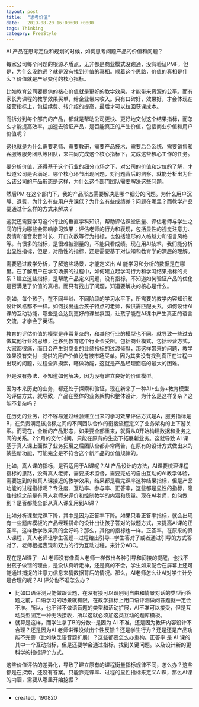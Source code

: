 ```yaml
---
layout: post
title:  "思考价值"
date:   2019-08-20 16:00:00 +0800
tags: Thinking
category: FreeStyle
---
```


AI 产品在思考定位和规划的时候，如何思考问题产品的价值和问题？


每家公司每个问题的根源矛盾点，无非都是商业模式没跑通，没有验证PMF，但是，为什么没跑通？就是没有找到价值的真相。顺着这个思路，价值的真相是什么？价值就是产品交付的核心指标。


比如教育公司要提供的核心价值就是更好的教学效果，才能带来资源的公平。而有家长为课程的教学效果买单，给企业带来收入。只有口碑好，效果好，才会体现在经营指标上，包括续费、转介绍的提高，最后才可以拉回获课成本。

而拆分到每个部门的产品，都就是帮助公司更快、更好地交付这个结果指标，而怎么才能提高效率，加速去验证产品，是否能真正的产生价值，包括商业价值和用户价值呢？

这也就是为什么需要老师、需要教研，需要产品技术、需要后台系统、需要销售和客服等服务团队等团队，来共同完成这个核心指标下，完成这些核心工作的任务。


要分析价值，还得基于这个行业的细分市场之下，对公司的价值和定位的了解，才知道公司是否满足、哪个核心环节出现问题，对问题背后的洞察，就能分析出为什么该公司的产品形态是这样，为什么这个部门团队需要解决这些问题。

然后PM 在这个部门下，我的产品形态需要解决是哪个细分的问题。为什么用户沉睡、退费，为什么有些用户完课低？为什么有些成绩差？问题在哪里？而教学产品要通过什么样的方式来解决？

这就还需要学习这个行业的垂直学科知识，帮助评估课堂质量、评估老师与学生之间的行为哪些会影响学习效果；评估老师的行为和表现，包括显性的视觉注意力、表情和语音发音时长、开口次数等行为指标，也包括隐形的人格魅力和语言风格等。有很多的指标，是很难被测量的，不能只看成绩。现在用AI技术，我们能分析出显性指标，但是，对隐性的指标，还是需要基于对认知和教育学的深层的理解。

需要通过教学分析，了解这些场景，才能定义出 AI 能学习和分析的数据是在哪里。在了解用户在学习场景的过程中，如何建立起学习行为和学习结果指标的关系？建立这些指标，是帮助产品定义问题，没有指标，不知道如何验证产品的优化是否满足了价值的真相。而只有找出了问题，知道要解决的核心是什么。


例如，每个孩子，在不同年龄、不同阶段的学习水平下，所需要的教学内容知识和设计风格都不一样。如何找出适合孩子特点的老师，做供需匹配关系，如何设计AI课的互动功能，哪些是会达到更好的课堂氛围，让孩子能在AI课中产生真正的语言交流，才学会了英语。


教育的评估价值的模型是非常复杂的，和其他行业的模型也不同。就导致一些过去做其他行业的思维，迁移到教育这个行业会受阻。包括商业模式，包括经营方式，大家都很痛，而且会产生对商业的业绩指标的过渡倾斜，那这样带来的问题，教学效果没有交付--提供的用户价值没有被市场买单。因为其实没有找到真正在过程中出现的问题，过程全靠摸索，瞎做功能，这就是产品经理面临的最大的困难。

但是没有办法，不知道如何解决，因为没有建立良好的价值模型。

因为本来历史的业务，都还处于探索和验证，现在新来了一种AI+业务+教育模型的评估方式，就导致，产品在整体的业务架构和整体设计，为什么是这样复杂？这能不复杂吗？

在历史的业务，好不容易通过经验建立出来的学习效果评估方式是A，服务指标是B，在负责满足该指标之间的不同团队合作的衔接流程定义了业务架构的上下游关系。而现在，全新的产品形态，如果要全部重来，就得从0开始构建数据和业务之间的关系。2个月的交付时间，只能在原有的生态下拓展新业务。这就导致 AI 课基于真人课上面做了业务拓展之后团队全都非常痛苦，在原有的设计方式做出来的某些新功能，可能完全是不符合这个新产品的价值规律的。


比如，真人课的指标，是否适用于AI课呢？AI 产品设计的方法，AI课要梳理课程指标的思路，没有真人老师，需要技术监督，需要完成的自由互动的AI教学体验，需要达到的和真人课接近的教学效果，结果都是看完课率这种结果指标，但是产品功能的过程指标呢？专注度、互动率、参与率、正答率，这些都是显性的指标，隐性指标之前是有真人老师来评价和控制教学的内涵和质量。现在AI老师，如何做到？是否都能全部从真人课复用到AI课？

比如分析课堂完课下降，其中是因为正答率下降。如果只看正答率指标，就会出现有一些题库模板的产品经理拼命的设计出让孩子答对的做题方式，来提高AI课的正答率，这样教学效果真的会好吗？那么，其他的指标也一样。正答率，在原来的真人课程，真人老师让学生答题--过程给出引导--学生答对了或者通过引导的方式答对了，老师根据表现和双方的行为互动过程，来计分ABC。

现在是AI课了--AI 老师没有像真人老师一样做出各种引导和间接的提醒，也找不出孩子做错的理由，是没认真听走神，还是真的不会，学生如果配合在屏幕上还可能通过捕捉的注意力信息来猜数据背后的情况。那么，AI老师怎么让AI对学生计分是合理的呢？AI 评分也不准怎么办？

- 比如口语评测只能做跟读题，在没有接可以识别到自由和情景对话的类型问答题之前，口语学习的场景就有限，在教学指标上用口语评测做问答题就一定会不准。所以，也不得不做语音题的类型和活动扩展，AI不准可以接受，但是互动类型固定一种无法接收，所以这就必须加这类互动的题库模板。
- 就算是这样，而学生拿了B的分数--是因为 AI 不准，还是因为教研内容设计不合理？还是因为AI 老师讲课没做出个性反馈？还是学生行为？还是还是产品功能不完善（比如缺乏语音题扩展）？这些都要怎么办重构。正答率 是 AI 课的其中一个互动指标，但是还要学会通过指标，找到关键问题。以及设计新的更科学的指标评价方式。


这些价值评估的差异化，导致了建立原有的课程衡量指标规律不同，怎么办？这些都是在探索，还没有答案。只能靠完课率、过程的显性指标来定义AI课，那么AI课的内涵，需要从哪里开始挖掘？

---

- created，190820
